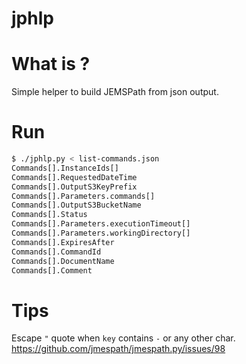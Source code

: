 # jphlp

# What is ?
Simple helper to build JEMSPath from json output.

# Run

```bash
$ ./jphlp.py < list-commands.json
Commands[].InstanceIds[]
Commands[].RequestedDateTime
Commands[].OutputS3KeyPrefix
Commands[].Parameters.commands[]
Commands[].OutputS3BucketName
Commands[].Status
Commands[].Parameters.executionTimeout[]
Commands[].Parameters.workingDirectory[]
Commands[].ExpiresAfter
Commands[].CommandId
Commands[].DocumentName
Commands[].Comment
```

# Tips
Escape `"` quote when `key` contains `-` or any other char.
https://github.com/jmespath/jmespath.py/issues/98

